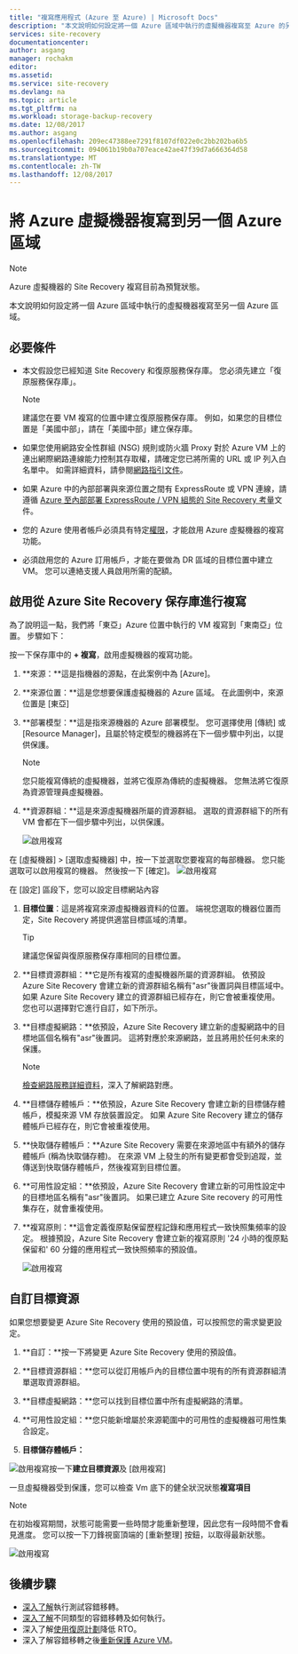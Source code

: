 ```yaml
---
title: "複寫應用程式 (Azure 至 Azure) | Microsoft Docs"
description: "本文說明如何設定將一個 Azure 區域中執行的虛擬機器複寫至 Azure 的另一個區域。"
services: site-recovery
documentationcenter: 
author: asgang
manager: rochakm
editor: 
ms.assetid: 
ms.service: site-recovery
ms.devlang: na
ms.topic: article
ms.tgt_pltfrm: na
ms.workload: storage-backup-recovery
ms.date: 12/08/2017
ms.author: asgang
ms.openlocfilehash: 209ec47388ee7291f8107df022e0c2bb202ba6b5
ms.sourcegitcommit: 094061b19b0a707eace42ae47f39d7a666364d58
ms.translationtype: MT
ms.contentlocale: zh-TW
ms.lasthandoff: 12/08/2017
---
```

# <a name="replicate-azure-virtual-machines-to-another-azure-region"></a>將 Azure 虛擬機器複寫到另一個 Azure 區域



>[!NOTE]
>
> Azure 虛擬機器的 Site Recovery 複寫目前為預覽狀態。

本文說明如何設定將一個 Azure 區域中執行的虛擬機器複寫至另一個 Azure 區域。

## <a name="prerequisites"></a>必要條件

* 本文假設您已經知道 Site Recovery 和復原服務保存庫。 您必須先建立「復原服務保存庫」。

    >[!NOTE]
    >
    > 建議您在要 VM 複寫的位置中建立復原服務保存庫。 例如，如果您的目標位置是「美國中部」，請在「美國中部」建立保存庫。

* 如果您使用網路安全性群組 (NSG) 規則或防火牆 Proxy 對於 Azure VM 上的連出網際網路連線能力控制其存取權，請確定您已將所需的 URL 或 IP 列入白名單中。 如需詳細資料，請參閱[網路指引文件](./site-recovery-azure-to-azure-networking-guidance.md)。

* 如果 Azure 中的內部部署與來源位置之間有 ExpressRoute 或 VPN 連線，請遵循 [Azure 至內部部署 ExpressRoute / VPN 組態的 Site Recovery 考量](site-recovery-azure-to-azure-networking-guidance.md#guidelines-for-existing-azure-to-on-premises-expressroutevpn-configuration)文件。

* 您的 Azure 使用者帳戶必須具有特定[權限](site-recovery-role-based-linked-access-control.md#permissions-required-to-enable-replication-for-new-virtual-machines)，才能啟用 Azure 虛擬機器的複寫功能。

* 必須啟用您的 Azure 訂用帳戶，才能在要做為 DR 區域的目標位置中建立 VM。 您可以連絡支援人員啟用所需的配額。

## <a name="enable-replication-from-azure-site-recovery-vault"></a>啟用從 Azure Site Recovery 保存庫進行複寫
為了說明這一點，我們將「東亞」Azure 位置中執行的 VM 複寫到「東南亞」位置。 步驟如下：

 按一下保存庫中的 **+ 複寫**，啟用虛擬機器的複寫功能。

1. **來源：**這是指機器的源點，在此案例中為 [Azure]。

2. **來源位置：**這是您想要保護虛擬機器的 Azure 區域。 在此圖例中，來源位置是 [東亞]

3. **部署模型：**這是指來源機器的 Azure 部署模型。 您可選擇使用 [傳統] 或 [Resource Manager]，且屬於特定模型的機器將在下一個步驟中列出，以提供保護。

      >[!NOTE]
      >
      > 您只能複寫傳統的虛擬機器，並將它復原為傳統的虛擬機器。 您無法將它復原為資源管理員虛擬機器。

4. **資源群組：**這是來源虛擬機器所屬的資源群組。 選取的資源群組下的所有 VM 會都在下一個步驟中列出，以供保護。

    ![啟用複寫](./media/site-recovery-replicate-azure-to-azure/enabledrwizard1.png)

在 [虛擬機器] > [選取虛擬機器] 中，按一下並選取您要複寫的每部機器。 您只能選取可以啟用複寫的機器。 然後按一下 [確定]。
    ![啟用複寫](./media/site-recovery-replicate-azure-to-azure/virtualmachine_selection.png)


在 [設定] 區段下，您可以設定目標網站內容

1. **目標位置**：這是將複寫來源虛擬機器資料的位置。 端視您選取的機器位置而定，Site Recovery 將提供適當目標區域的清單。

    > [!TIP]
    > 建議您保留與復原服務保存庫相同的目標位置。

2. **目標資源群組：**它是所有複寫的虛擬機器所屬的資源群組。 依預設 Azure Site Recovery 會建立新的資源群組名稱有"asr"後置詞與目標區域中。 如果 Azure Site Recovery 建立的資源群組已經存在，則它會被重複使用。 您也可以選擇對它進行自訂，如下所示。    
3. **目標虛擬網路：**依預設，Azure Site Recovery 建立新的虛擬網路中的目標地區個名稱有"asr"後置詞。 這將對應於來源網路，並且將用於任何未來的保護。

    > [!NOTE]
    > [檢查網路服務詳細資料](site-recovery-network-mapping-azure-to-azure.md)，深入了解網路對應。

4. **目標儲存體帳戶：**依預設，Azure Site Recovery 會建立新的目標儲存體帳戶，模擬來源 VM 存放裝置設定。 如果 Azure Site Recovery 建立的儲存體帳戶已經存在，則它會被重複使用。

5. **快取儲存體帳戶：**Azure Site Recovery 需要在來源地區中有額外的儲存體帳戶 (稱為快取儲存體)。 在來源 VM 上發生的所有變更都會受到追蹤，並傳送到快取儲存體帳戶，然後複寫到目標位置。

6. **可用性設定組：**依預設，Azure Site Recovery 會建立新的可用性設定中的目標地區名稱有"asr"後置詞。 如果已建立 Azure Site recovery 的可用性集存在，就會重複使用。

7.  **複寫原則：**這會定義復原點保留歷程記錄和應用程式一致快照集頻率的設定。 根據預設，Azure Site Recovery 會建立新的複寫原則 '24 小時的復原點保留和' 60 分鐘的應用程式一致快照頻率的預設值。

    ![啟用複寫](./media/site-recovery-replicate-azure-to-azure/enabledrwizard3.PNG)

## <a name="customize-target-resources"></a>自訂目標資源

如果您想要變更 Azure Site Recovery 使用的預設值，可以按照您的需求變更設定。

1. **自訂：**按一下將變更 Azure Site Recovery 使用的預設值。

2. **目標資源群組：**您可以從訂用帳戶內的目標位置中現有的所有資源群組清單選取資源群組。

3. **目標虛擬網路：**您可以找到目標位置中所有虛擬網路的清單。

4. **可用性設定組：**您只能新增屬於來源範圍中的可用性的虛擬機器可用性集合設定。

5. **目標儲存體帳戶：**

![啟用複寫](./media/site-recovery-replicate-azure-to-azure/customize.PNG)按一下**建立目標資源**及 [啟用複寫]


一旦虛擬機器受到保護，您可以檢查 Vm 底下的健全狀況狀態**複寫項目**

>[!NOTE]
>在初始複寫期間，狀態可能需要一些時間才能重新整理，因此您有一段時間不會看見進度。 您可以按一下刀鋒視窗頂端的 [重新整理] 按鈕，以取得最新狀態。
>

![啟用複寫](./media/site-recovery-replicate-azure-to-azure/replicateditems.PNG)


## <a name="next-steps"></a>後續步驟
- [深入了解](site-recovery-test-failover-to-azure.md)執行測試容錯移轉。
- [深入了解](site-recovery-failover.md)不同類型的容錯移轉及如何執行。
- 深入了解[使用復原計劃](site-recovery-create-recovery-plans.md)降低 RTO。
- 深入了解容錯移轉之後[重新保護 Azure VM](site-recovery-how-to-reprotect.md)。
